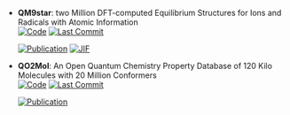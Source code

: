 



- **QM9star**: two Million DFT-computed Equilibrium Structures for Ions and Radicals with Atomic Information  
    [![Code](https://img.shields.io/github/stars/gentle1999/qm9star_query?style=for-the-badge&logo=github)](https://github.com/gentle1999/qm9star_query) 
    [![Last Commit](https://img.shields.io/github/last-commit/gentle1999/qm9star_query?style=for-the-badge&logo=github)](https://github.com/gentle1999/qm9star_query) 

    [![Publication](https://img.shields.io/badge/Publication-Citations:0-blue?style=for-the-badge&logo=bookstack)](https://doi.org/10.1038/s41597-024-03933-6) 
    [![JIF](https://img.shields.io/badge/Impact_Factor-5.80-purple?style=for-the-badge&logo=academia)](https://doi.org/10.1038/s41597-024-03933-6)



- **QO2Mol**: An Open Quantum Chemistry Property Database of 120 Kilo Molecules with 20 Million Conformers  
    [![Code](https://img.shields.io/github/stars/saiscn/QO2Mol/?style=for-the-badge&logo=github)](https://github.com/saiscn/QO2Mol/) 
    [![Last Commit](https://img.shields.io/github/last-commit/saiscn/QO2Mol/?style=for-the-badge&logo=github)](https://github.com/saiscn/QO2Mol/) 

    [![Publication](https://img.shields.io/badge/Publication-Citations:0-blue?style=for-the-badge&logo=bookstack)](https://doi.org/10.48550/arXiv.2410.19316) 


